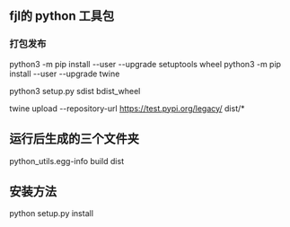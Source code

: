 ## fjl的 python 工具包

### 打包发布
python3 -m pip install --user --upgrade setuptools wheel
python3 -m pip install --user --upgrade twine

python3 setup.py sdist bdist_wheel

twine upload --repository-url https://test.pypi.org/legacy/ dist/*

## 运行后生成的三个文件夹

python_utils.egg-info
build
dist

## 安装方法

python setup.py install
